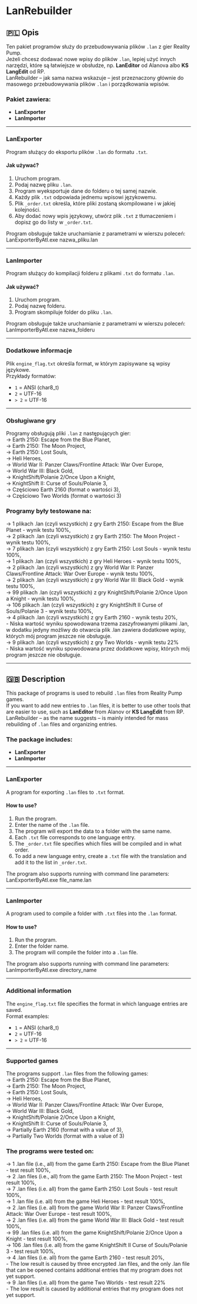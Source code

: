 # LanRebuilder

## 🇵🇱 Opis

Ten pakiet programów służy do przebudowywania plików `.lan` z gier Reality Pump.  
Jeżeli chcesz dodawać nowe wpisy do plików `.lan`, lepiej użyć innych narzędzi, które są łatwiejsze w obsłudze, np. **LanEditor** od Alanova albo **KS LangEdit** od RP.  
LanRebuilder – jak sama nazwa wskazuje – jest przeznaczony głównie do masowego przebudowywania plików `.lan` i porządkowania wpisów.  

### Pakiet zawiera:
- **LanExporter**
- **LanImporter**

---

### LanExporter
Program służący do eksportu plików `.lan` do formatu `.txt`.

#### Jak używać?
1. Uruchom program.
2. Podaj nazwę pliku `.lan`.
3. Program wyeksportuje dane do folderu o tej samej nazwie.
4. Każdy plik `.txt` odpowiada jednemu wpisowi językowemu.
5. Plik `_order.txt` określa, które pliki zostaną skompilowane i w jakiej kolejności.
6. Aby dodać nowy wpis językowy, utwórz plik `.txt` z tłumaczeniem i dopisz go do listy w `_order.txt`.

Program obsługuje także uruchamianie z parametrami w wierszu poleceń:<br>
LanExporterByAtl.exe nazwa_pliku.lan<br>

---

### LanImporter
Program służący do kompilacji folderu z plikami `.txt` do formatu `.lan`.

#### Jak używać?
1. Uruchom program.
2. Podaj nazwę folderu.
3. Program skompiluje folder do pliku `.lan`.

Program obsługuje także uruchamianie z parametrami w wierszu poleceń:<br>
LanImporterByAtl.exe nazwa_folderu<br>

---

### Dodatkowe informacje
Plik `engine_flag.txt` określa format, w którym zapisywane są wpisy językowe.  
Przykłady formatów:
- `1` = ANSI (char8_t)  
- `2` = UTF-16  
- `> 2` = UTF-16  

---

### Obsługiwane gry
Programy obsługują pliki `.lan` z następujących gier:<br>
-> Earth 2150: Escape from the Blue Planet,<br>
-> Earth 2150: The Moon Project,<br>
-> Earth 2150: Lost Souls,<br>
-> Heli Heroes,<br>
-> World War II: Panzer Claws/Frontline Attack: War Over Europe,<br>
-> World War III: Black Gold,<br>
-> KnightShift/Polanie 2/Once Upon a Knight,<br>
-> KnightShift II: Curse of Souls/Polanie 3,<br>
-> Częściowo Earth 2160 (format o wartości 3),<br>
-> Częściowo Two Worlds (format o wartości 3)<br>


### Programy były testowane na:
-> 1 plikach .lan (czyli wszystkich) z gry Earth 2150: Escape from the Blue Planet - wynik testu 100%,<br>
-> 2 plikach .lan (czyli wszystkich) z gry Earth 2150: The Moon Project - wynik testu 100%,<br>
-> 7 plikach .lan (czyli wszystkich) z gry Earth 2150: Lost Souls - wynik testu 100%,<br>
-> 1 plikach .lan (czyli wszystkich) z gry Heli Heroes - wynik testu 100%,<br>
-> 2 plikach .lan (czyli wszystkich) z gry World War II: Panzer Claws/Frontline Attack: War Over Europe - wynik testu 100%,<br>
-> 2 plikach .lan (czyli wszystkich) z gry World War III: Black Gold - wynik testu 100%,<br>
-> 99 plikach .lan (czyli wszystkich) z gry KnightShift/Polanie 2/Once Upon a Knight - wynik testu 100%,<br>
-> 106 plikach .lan (czyli wszystkich) z gry KnightShift II Curse of Souls/Polanie 3 - wynik testu 100%,<br>
-> 4 plikach .lan (czyli wszystkich) z gry Earth 2160 - wynik testu 20%,<br>
	- Niska wartość wyniku spowodowana trzema zaszyfrowanymi plikami .lan, w dodatku jedyny możliwy do otwarcia plik .lan zawiera dodatkowe wpisy, których mój program jeszcze nie obsługuje.<br>
-> 9 plikach .lan (czyli wszystkich) z gry Two Worlds - wynik testu 22%<br>
	- Niska wartość wyniku spowodowana przez dodatkowe wpisy, których mój program jeszcze nie obsługuje.<br>

---

## 🇬🇧 Description

This package of programs is used to rebuild `.lan` files from Reality Pump games.  
If you want to add new entries to `.lan` files, it is better to use other tools that are easier to use, such as **LanEditor** from Alanov or **KS LangEdit** from RP.  
LanRebuilder – as the name suggests – is mainly intended for mass rebuilding of `.lan` files and organizing entries.  

### The package includes:
- **LanExporter**
- **LanImporter**

---

### LanExporter
A program for exporting `.lan` files to `.txt` format.

#### How to use?
1. Run the program.
2. Enter the name of the `.lan` file.
3. The program will export the data to a folder with the same name.
4. Each `.txt` file corresponds to one language entry.
5. The `_order.txt` file specifies which files will be compiled and in what order.
6. To add a new language entry, create a `.txt` file with the translation and add it to the list in `_order.txt`.

The program also supports running with command line parameters:<br>
LanExporterByAtl.exe file_name.lan<br>

---

### LanImporter
A program used to compile a folder with `.txt` files into the `.lan` format.

#### How to use?
1. Run the program.
2. Enter the folder name.
3. The program will compile the folder into a `.lan` file.

The program also supports running with command line parameters:<br>
LanImporterByAtl.exe directory_name<br>

---

### Additional information
The `engine_flag.txt` file specifies the format in which language entries are saved.  
Format examples:
- `1` = ANSI (char8_t)  
- `2` = UTF-16  
- `> 2` = UTF-16  

---

### Supported games
The programs support `.lan` files from the following games:<br>
-> Earth 2150: Escape from the Blue Planet,<br>
-> Earth 2150: The Moon Project,<br>
-> Earth 2150: Lost Souls,<br>
-> Heli Heroes,<br>
-> World War II: Panzer Claws/Frontline Attack: War Over Europe,<br>
-> World War III: Black Gold,<br>
-> KnightShift/Polanie 2/Once Upon a Knight,<br>
-> KnightShift II: Curse of Souls/Polanie 3,<br>
-> Partially Earth 2160 (format with a value of 3),<br>
-> Partially Two Worlds (format with a value of 3)<br>


### The programs were tested on:
-> 1 .lan file (i.e., all) from the game Earth 2150: Escape from the Blue Planet - test result 100%,<br>
-> 2 .lan files (i.e., all) from the game Earth 2150: The Moon Project - test result 100%,<br>
-> 7 .lan files (i.e. all) from the game Earth 2150: Lost Souls - test result 100%,<br>
-> 1 .lan file (i.e. all) from the game Heli Heroes - test result 100%,<br>
-> 2 .lan files (i.e. all) from the game World War II: Panzer Claws/Frontline Attack: War Over Europe - test result 100%,<br>
-> 2 .lan files (i.e. all) from the game World War III: Black Gold - test result 100%,<br>
-> 99 .lan files (i.e. all) from the game KnightShift/Polanie 2/Once Upon a Knight - test result 100%,<br>
-> 106 .lan files (i.e. all) from the game KnightShift II Curse of Souls/Polanie 3 - test result 100%,<br>
-> 4 .lan files (i.e. all) from the game Earth 2160 - test result 20%,<br>
    - The low result is caused by three encrypted .lan files, and the only .lan file that can be opened contains additional entries that my program does not yet support.<br>
-> 9 .lan files (i.e. all) from the game Two Worlds - test result 22%<br>
    - The low result is caused by additional entries that my program does not yet support.<br>